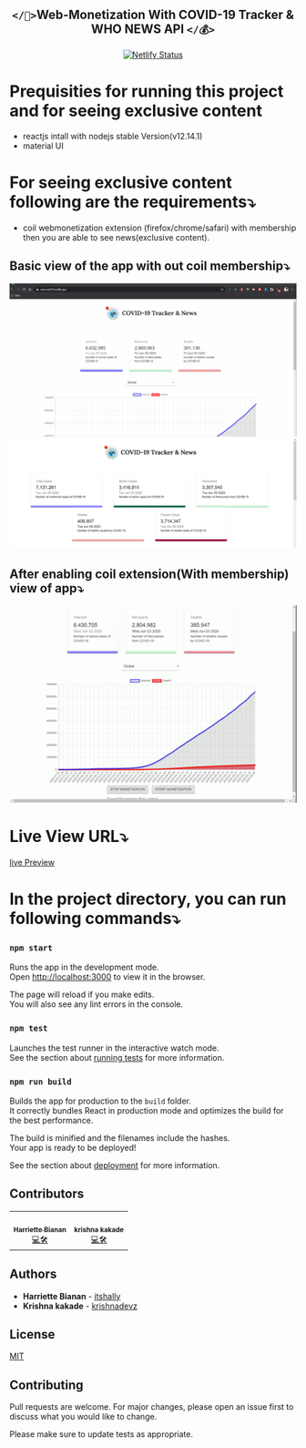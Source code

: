 <div style="text-align:center" align="center">
<h2><code>&lt;/🌠&gt;</code>Web-Monetization With COVID-19 Tracker & WHO NEWS API <code>&lt;/💰&gt;</code></h2>
  
[![Netlify Status](https://api.netlify.com/api/v1/badges/e30784c5-9efd-4f20-8a47-13f3fb899613/deploy-status)]()

</div>

# Prequisities for running this project and for seeing exclusive content 
* reactjs intall with nodejs stable Version(v12.14.1)
* material UI 

# For seeing exclusive content following are the requirements⤵
* coil webmonetization extension (firefox/chrome/safari) with membership 
then you are able to see news(exclusive content).

## Basic view of the app with out coil membership⤵
<img src="https://github.com/itshally/wb-covid19/blob/master/basicviewofapp.gif" alt="basicview">
<img src="https://github.com/itshally/wb-covid19/blob/master/Annotation%202020-06-09%20152200.png" alt="basidc">

## After enabling coil extension(With membership) view of app⤵
<img src="https://github.com/itshally/wb-covid19/blob/master/Devtohackathon.gif" alt="firstview">

# Live View URL⤵
<a href="https://wmcovid19.netlify.app/" target="_blank">live Preview</a>

# In the project directory, you can run following commands⤵

### `npm start`

Runs the app in the development mode.<br />
Open [http://localhost:3000](http://localhost:3000) to view it in the browser.

The page will reload if you make edits.<br />
You will also see any lint errors in the console.

### `npm test`

Launches the test runner in the interactive watch mode.<br />
See the section about [running tests](https://facebook.github.io/create-react-app/docs/running-tests) for more information.

### `npm run build`

Builds the app for production to the `build` folder.<br />
It correctly bundles React in production mode and optimizes the build for the best performance.

The build is minified and the filenames include the hashes.<br />
Your app is ready to be deployed!

See the section about [deployment](https://facebook.github.io/create-react-app/docs/deployment) for more information.

## Contributors
<table>
  <tr>
    <td align="center"><a href="https://github.com/itshally/"><img src="https://avatars2.githubusercontent.com/u/39101336?s=460&u=dfa8c0109052f69e39b4754279c34cc2a20063a6&v=4" width="100px;" alt=""/><br /><sub><b>Harriette Bianan</b></sub></a><br /><a href="https://github.com/itshally/wb-covid19" title="Reviewed Pull Requests and developer">💻🛠</a> </td>
      <td align="center"><a href="https://github.com/krishnadevz/"><img src="https://avatars1.githubusercontent.com/u/42638797?s=460&u=0690dec92c80e9ab0f3b09322272e1cc4cb3ba3f&v=4" width="100px;" alt=""/><br /><sub><b>krishna kakade</b></sub></a><br /><a href="https://github.com/itshally/wb-covid19" title="Reviewed Pull Requests and developer">💻🛠</a> </td>
  </tr>
    </table>


## Authors

* **Harriette Bianan** - [itshally](https://itshally.netlify.app/)
* **Krishna kakade**  - [krishnadevz](https://github.com/krishnadevz)



## License
[MIT](https://choosealicense.com/licenses/mit/)

## Contributing
Pull requests are welcome. For major changes, please open an issue first to discuss what you would like to change.

Please make sure to update tests as appropriate.




